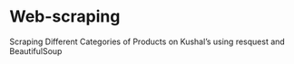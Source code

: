 # Web-scraping
Scraping Different Categories of Products on Kushal’s using resquest and BeautifulSoup
